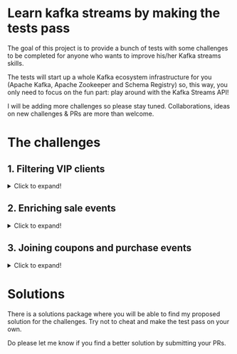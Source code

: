 # Learn kafka streams by making the tests pass

The goal of this project is to provide a bunch of tests with some challenges to be completed for anyone who wants to improve his/her Kafka streams skills.

The tests will start up a whole Kafka ecosystem infrastructure for you (Apache Kafka, Apache Zookeeper and Schema Registry) so, this way, you only need to focus on the fun part: play around with the Kafka Streams API!

I will be adding more challenges so please stay tuned. Collaborations, ideas on new challenges & PRs are more than welcome.


# The challenges

## 1. Filtering VIP clients


<details>
  <summary>Click to expand!</summary>
  
In this challenge you will need to filter a stream of client events. These events will follow the following structure:

```
    {"name": "name", "type": "string"},
    {"name": "age",  "type": "int"},
    {"name": "vip",  "type": "boolean"}
```

To make the test pass you must get rid of all the clients who are not VIPs (vip field equals to false).

### Instructions

1. Start by executing the test (FilterTopologySpec) to make sure that the test runs smoothly. You can execute the test in your IDE or by executing the following console command:

```
mvn test
```

The test should execute properly but it also should fail (do not worry you need to make it pass).

2. Now it is time to make the test pass! To do so goes to the FilterTopologyBuilder class (within the filtering package)
3. Add your code to the filterVIPClients method
4. Execute the test again until you get the green flag ;)
</details>

## 2. Enriching sale events

<details>
  <summary>Click to expand!</summary>
  
  In this challenge you will be facing a pretty common use case when working with streaming systems: enrich the events with information from a third-party system. In this scenario
  for the sake of simplicity we will be using an in-memory hashmap to enrich events that simulate sales. The challenge is quite simple, the events will follow the following structure:
  
  ```
      {"name": "amount", "type": "float"},
      {"name": "product",  "type": "string"},
      {"name": "storeid",  "type": "int"}
  ```
  
  On receiving an event you should check if the storeid exists within the storesInformation hashmap, if so, you should pick up the values storeAddress and storeCity from the hashmap, create a  
  new event with the following structure:
  
  ```
      {"name": "amount", "type": "float"},
      {"name": "product",  "type": "string"},
      {"name": "storeaddress",  "type": "string"},
      {"name": "storecity", "type": "string"}
  ```
  
  and send this event to the outputtopic. If the hashmap does not include the storeid of the event you should redirect this event to a error output topic.
  
  If you have any further questions we strongly recommend to have a look at the EnrichmentTopologySpec test.
  
  ### Instructions
  
  1. Start by executing the EnrichmentTopologySpec and check out that the tests run properly and fail
  2. Go to the EnrichmentTopologyBuilder class (the one within the enrichment package)
  3. Add your code within the createTopology method
  4. Execute the test again until it passes
</details>


## 3. Joining coupons and purchase events

<details>
  <summary>Click to expand!</summary>
  
  Let's say that you are working for an on-line retail company. The company wants to launch an innovative marketing campaign to apply discounts to products. The idea is to emit coupons or offers that will be available
  just for 5 minutes, this way the clients that want to take advantage of the discount should buy the product within the next 5 minutes after the coupon has been launched.
  
  To pass this challenge you have to join the coupons and purchase streams (taking into account the 5 minutes slot!!)
  
  See following the coupon events structure:
  
  ```
      {"name": "timestamp", "type": "long"},
      {"name": "productid",  "type": "string"},
      {"name": "discount",  "type": "float"}
  ```
  
  And this is the purchase events structure:
  
  ```
      {"name": "timestamp", "type": "long"},
      {"name": "productid",  "type": "string"},
      {"name": "productdescription",  "type": "string"},
      {"name": "amount",  "type": "float"}
  ```
  
  When you are dealing with this challenge take into account that the stream events will join by their key!
  
  ### Instructions
  
  1. Start by executing the JoinTopologySpec and check out that the tests run properly and fail
  2. Have a look at the GenericTimeStampExtractor that I have prepared for you (to better understand how we deal with message event times)
  3. Go to the JoinTopologyBuilder class (the one within the joining package)
  4. Add your code within the createTopology method (there are some tips that might help you)
  5. Execute the test again until it passes
</details>

# Solutions

There is a solutions package where you will be able to find my proposed solution for the challenges. Try not to cheat and make the test pass on your own.

Do please let me know if you find a better solution by submitting your PRs.
